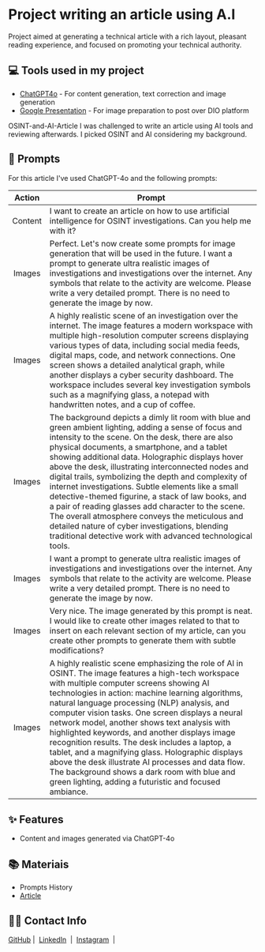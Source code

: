 # Project writing an article using A.I
Project aimed at generating a technical article with a rich layout, pleasant reading experience, and focused on promoting your technical authority.

## 💻 Tools used in my project

- [ChatGPT4o](https://chatgpt.com/) - For content generation, text correction and image generation
- [Google Presentation](https://docs.google.com/presentation/) - For image preparation to post over DIO platform

OSINT-and-AI-Article
I was challenged to write an article using AI tools and reviewing afterwards. I picked OSINT and AI considering my background.


## 📄 Prompts
For this article I've used ChatGPT-4o and the following prompts:

|   Action   | Prompt                                                                                                                                                                                                                                                                       |
| :------: | ------------------------------------------------------------------------------------------------------------------------------------------------------------------------------------------------------------------------------------------------------------------------------ |
| Content | I want to create an article on how to use artificial intelligence for OSINT investigations. Can you help me with it?                                                                                                                                                          |
| Images | Perfect. Let's now create some prompts for image generation that will be used in the future. I want a prompt to generate ultra realistic images of investigations and investigations over the internet. Any symbols that relate to the activity are welcome. Please write a very detailed prompt. There is no need to generate the image by now. |
| Images | A highly realistic scene of an investigation over the internet. The image features a modern workspace with multiple high-resolution computer screens displaying various types of data, including social media feeds, digital maps, code, and network connections. One screen shows a detailed analytical graph, while another displays a cyber security dashboard. The workspace includes several key investigation symbols such as a magnifying glass, a notepad with handwritten notes, and a cup of coffee.
| Images | The background depicts a dimly lit room with blue and green ambient lighting, adding a sense of focus and intensity to the scene. On the desk, there are also physical documents, a smartphone, and a tablet showing additional data. Holographic displays hover above the desk, illustrating interconnected nodes and digital trails, symbolizing the depth and complexity of internet investigations. Subtle elements like a small detective-themed figurine, a stack of law books, and a pair of reading glasses add character to the scene. The overall atmosphere conveys the meticulous and detailed nature of cyber investigations, blending traditional detective work with advanced technological tools. |
| Images | I want a prompt to generate ultra realistic images of investigations and investigations over the internet. Any symbols that relate to the activity are welcome. Please write a very detailed prompt. There is no need to generate the image by now. |
| Images | Very nice. The image generated by this prompt is neat. I would like to create other images related to that to insert on each relevant section of my article, can you create other prompts to generate them with subtle modifications? |
| Images | A highly realistic scene emphasizing the role of AI in OSINT. The image features a high-tech workspace with multiple computer screens showing AI technologies in action: machine learning algorithms, natural language processing (NLP) analysis, and computer vision tasks. One screen displays a neural network model, another shows text analysis with highlighted keywords, and another displays image recognition results. The desk includes a laptop, a tablet, and a magnifying glass. Holographic displays above the desk illustrate AI processes and data flow. The background shows a dark room with blue and green lighting, adding a futuristic and focused ambiance. |

## ✨ Features

- Content and images generated via ChatGPT-4o

## 📚 Materiais

- Prompts History
- [Article](https://web.dio.me/articles/osint-and-ai?back=%2Farticles&page=1&order=oldest)

## 👨‍💻 Contact Info

<p>
    <a href="https://github.com/F0rTKn0x">
    GitHub</a>&nbsp;|&nbsp;
    <a href="www.linkedin.com/in/
heitor-meirelles">LinkedIn</a>
&nbsp;|&nbsp;
    <a href="https://www.instagram.com/heitorsalva/">
    Instagram</a>
&nbsp;|&nbsp;</p>
</p>
<br/><br/>
<p>

